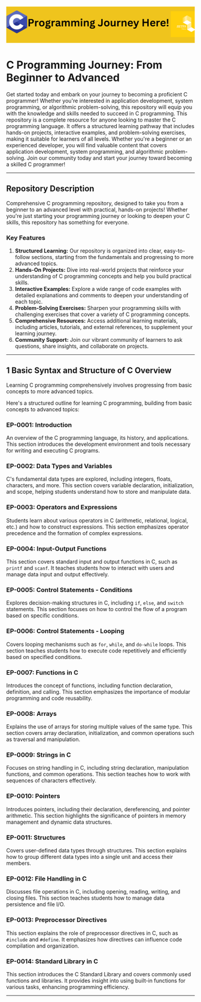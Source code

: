 [![C Programming Journey](/Images/CProgrammingJourney.png)](courseMenu.md)

# C Programming Journey: From Beginner to Advanced

Get started today and embark on your journey to becoming a proficient C programmer!
Whether you're interested in application development, system programming, or algorithmic problem-solving, this repository will equip you with the knowledge and skills needed to succeed in C programming.
This repository is a complete resource for anyone looking to master the C programming language. It offers a structured learning pathway that includes hands-on projects, interactive examples, and problem-solving exercises, making it suitable for learners of all levels. Whether you're a beginner or an experienced developer, you will find valuable content that covers application development, system programming, and algorithmic problem-solving. Join our community today and start your journey toward becoming a skilled C programmer!

---

## Repository Description

Comprehensive C programming repository, designed to take you from a beginner to an advanced level with practical, hands-on projects! Whether you're just starting your programming journey or looking to deepen your C skills, this repository has something for everyone.

### Key Features

1. **Structured Learning:** Our repository is organized into clear, easy-to-follow sections, starting from the fundamentals and progressing to more advanced topics.
2. **Hands-On Projects:** Dive into real-world projects that reinforce your understanding of C programming concepts and help you build practical skills.
3. **Interactive Examples:** Explore a wide range of code examples with detailed explanations and comments to deepen your understanding of each topic.
4. **Problem-Solving Exercises:** Sharpen your programming skills with challenging exercises that cover a variety of C programming concepts.
5. **Comprehensive Resources:** Access additional learning materials, including articles, tutorials, and external references, to supplement your learning journey.
6. **Community Support:** Join our vibrant community of learners to ask questions, share insights, and collaborate on projects.

---

## 1 Basic Syntax and Structure of C Overview

Learning C programming comprehensively involves progressing from basic concepts to more advanced topics.

Here's a structured outline for learning C programming, building from basic concepts to advanced topics: 

### EP-0001: Introduction
An overview of the C programming language, its history, and applications. This section introduces the development environment and tools necessary for writing and executing C programs.

### EP-0002: Data Types and Variables
C's fundamental data types are explored, including integers, floats, characters, and more. This section covers variable declaration, initialization, and scope, helping students understand how to store and manipulate data.

### EP-0003: Operators and Expressions
Students learn about various operators in C (arithmetic, relational, logical, etc.) and how to construct expressions. This section emphasizes operator precedence and the formation of complex expressions.

### EP-0004: Input-Output Functions
This section covers standard input and output functions in C, such as `printf` and `scanf`. It teaches students how to interact with users and manage data input and output effectively.

### EP-0005: Control Statements - Conditions
Explores decision-making structures in C, including `if`, `else`, and `switch` statements. This section focuses on how to control the flow of a program based on specific conditions.

### EP-0006: Control Statements - Looping
Covers looping mechanisms such as `for`, `while`, and `do-while` loops. This section teaches students how to execute code repetitively and efficiently based on specified conditions.

### EP-0007: Functions in C
Introduces the concept of functions, including function declaration, definition, and calling. This section emphasizes the importance of modular programming and code reusability.

### EP-0008: Arrays
Explains the use of arrays for storing multiple values of the same type. This section covers array declaration, initialization, and common operations such as traversal and manipulation.

### EP-0009: Strings in C
Focuses on string handling in C, including string declaration, manipulation functions, and common operations. This section teaches how to work with sequences of characters effectively.

### EP-0010: Pointers
Introduces pointers, including their declaration, dereferencing, and pointer arithmetic. This section highlights the significance of pointers in memory management and dynamic data structures.

### EP-0011: Structures
Covers user-defined data types through structures. This section explains how to group different data types into a single unit and access their members.

### EP-0012: File Handling in C
Discusses file operations in C, including opening, reading, writing, and closing files. This section teaches students how to manage data persistence and file I/O.

### EP-0013: Preprocessor Directives
This section explains the role of preprocessor directives in C, such as `#include` and `#define`. It emphasizes how directives can influence code compilation and organization.

### EP-0014: Standard Library in C
This section introduces the C Standard Library and covers commonly used functions and libraries. It provides insight into using built-in functions for various tasks, enhancing programming efficiency.

---
